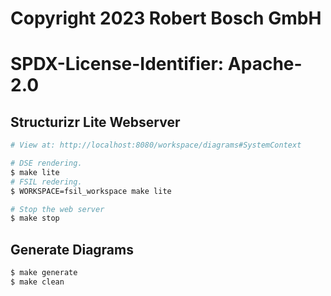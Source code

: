 # Copyright 2023 Robert Bosch GmbH
#
# SPDX-License-Identifier: Apache-2.0


## Structurizr Lite Webserver

```bash
# View at: http://localhost:8080/workspace/diagrams#SystemContext

# DSE rendering.
$ make lite
# FSIL redering.
$ WORKSPACE=fsil_workspace make lite

# Stop the web server
$ make stop
```

## Generate Diagrams

```bash
$ make generate
$ make clean
```
